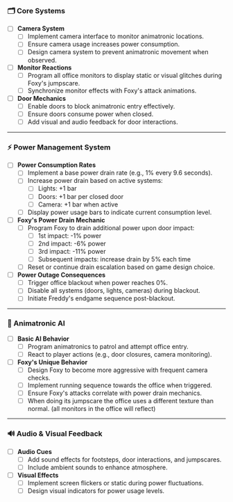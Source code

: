 ### 🗂️ Core Systems

- [ ] **Camera System**  
  - [ ] Implement camera interface to monitor animatronic locations.  
  - [ ] Ensure camera usage increases power consumption.  
  - [ ] Design camera system to prevent animatronic movement when observed. 

- [ ] **Monitor Reactions**  
  - [ ] Program all office monitors to display static or visual glitches during Foxy's jumpscare.  
  - [ ] Synchronize monitor effects with Foxy's attack animations.

- [ ] **Door Mechanics**  
  - [ ] Enable doors to block animatronic entry effectively.  
  - [ ] Ensure doors consume power when closed.  
  - [ ] Add visual and audio feedback for door interactions.

---

### ⚡ Power Management System

- [ ] **Power Consumption Rates**  
  - [ ] Implement a base power drain rate (e.g., 1% every 9.6 seconds).  
  - [ ] Increase power drain based on active systems:
    - [ ] Lights: +1 bar
    - [ ] Doors: +1 bar per closed door
    - [ ] Camera: +1 bar when active
  - [ ] Display power usage bars to indicate current consumption level. 

- [ ] **Foxy's Power Drain Mechanic**  
  - [ ] Program Foxy to drain additional power upon door impact:
    - [ ] 1st impact: -1% power
    - [ ] 2nd impact: -6% power
    - [ ] 3rd impact: -11% power
    - [ ] Subsequent impacts: increase drain by 5% each time
  - [ ] Reset or continue drain escalation based on game design choice. 

- [ ] **Power Outage Consequences**  
  - [ ] Trigger office blackout when power reaches 0%.  
  - [ ] Disable all systems (doors, lights, cameras) during blackout.  
  - [ ] Initiate Freddy's endgame sequence post-blackout. 

---

### 🤖 Animatronic AI

- [ ] **Basic AI Behavior**  
  - [ ] Program animatronics to patrol and attempt office entry.  
  - [ ] React to player actions (e.g., door closures, camera monitoring).

- [ ] **Foxy's Unique Behavior**  
  - [ ] Design Foxy to become more aggressive with frequent camera checks.  
  - [ ] Implement running sequence towards the office when triggered.  
  - [ ] Ensure Foxy's attacks correlate with power drain mechanics.
  - [ ] When doing its jumpscare the office uses a different texture than normal. (all monitors in the office will reflect)

---

### 🔊 Audio & Visual Feedback

- [ ] **Audio Cues**  
  - [ ] Add sound effects for footsteps, door interactions, and jumpscares.  
  - [ ] Include ambient sounds to enhance atmosphere.

- [ ] **Visual Effects**  
  - [ ] Implement screen flickers or static during power fluctuations.  
  - [ ] Design visual indicators for power usage levels.